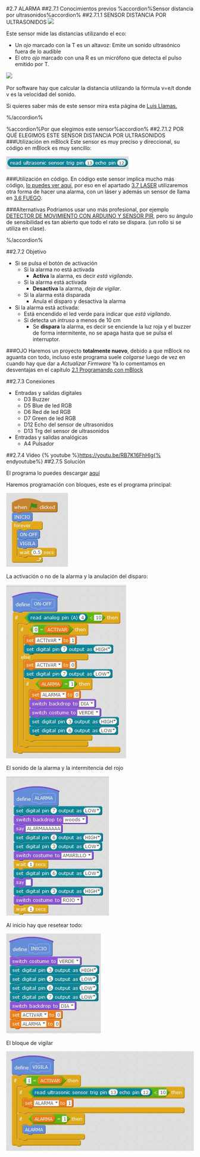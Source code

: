 #2.7 ALARMA
##2.7.1 Conocimientos previos
%accordion%Sensor distancia por ultrasonidos%accordion%
##2.7.1.1 SENSOR DISTANCIA POR ULTRASONIDOS
![](https://catedu.github.io/programa-arduino-mediante-codigo/img/Captura_de_pantalla_2015-04-01_a_las_22.48.19.png)

Este sensor mide las distancias utilizando el eco:

* Un *ojo* marcado con la T es un altavoz: Emite un sonido ultrasónico fuera de lo audible
* El otro *ojo* marcado con una R es un micrófono que detecta el pulso emitido por T.

![](http://aularagon.catedu.es/materialesaularagon2013/arduino/M1/sr04.jpg)

Por software hay que calcular la distancia utilizando la fórmula v=e/t donde v es la velocidad del sonido.

Si quieres saber más de este sensor mira esta página de [Luis Llamas.](https://www.luisllamas.es/medir-distancia-con-arduino-y-sensor-de-ultrasonidos-hc-sr04/)

%/accordion%


%accordion%Por que elegimos este sensor%accordion%
##2.7.1.2 POR QUÉ ELEGIMOS ESTE SENSOR DISTANCIA POR ULTRASONIDOS
###Utilización en mBlock
Este sensor es muy preciso y direccional, su código en mBlock es muy sencillo:

![](/assets/ordenultrasonico.jpg)

###Utilización en código.
En código este sensor implica mucho más código, [lo puedes ver aquí](https://catedu.github.io/programa-arduino-mediante-codigo/montaje_7_medicin_de_la_distancia.html), por eso en el apartado [3.7 LASER](/37-laser.md) utilizaremos otra forma de hacer una alarma, con un láser y además un sensor de llama en [3.6 FUEGO](/36-fuego.md).

###Alternativas
Podriamos usar uno más profesional, por ejemplo [DETECTOR DE MOVIMIENTO CON ARDUINO Y SENSOR PIR](https://www.luisllamas.es/detector-de-movimiento-con-arduino-y-sensor-pir/), pero su ángulo de sensibilidad es tan abierto que todo el rato se dispara. (un rollo si se utiliza en clase).

%/accordion%



##2.7.2 Objetivo

* Si se pulsa el botón de activación
    * Si la alarma no está activada
        * **Activa** la alarma, es decir *está vigilando*.
    * Si la alarma está activada
        * **Desactiva** la alarma, *deja de vigilar*.
    * Si la alarma está disparada
        * Anula el disparo y desactiva la alarma
* Si la alarma está activada:
    * Está encendido el led verde para indicar que *está vigilando*.
    * Si detecta un *intruso* a menos de 10 cm
        * Se **dispara** la alarma, es decir se enciende la luz roja y el buzzer de forma intermitente, no se apaga hasta que se pulsa el interruptor.
        

###OJO
Haremos un proyecto **totalmente nuevo**, debido a que mBlock no aguanta con todo, incluso este programa suele *colgarse* luego de vez en cuando hay que dar a *Actualizar Firmware*
Ya lo comentamos en desventajas en el capítulo [2.1 Programando con mBlock](/21-programacion-mblock.md)

##2.7.3 Conexiones

* Entradas y salidas digitales
    * D3 Buzzer
    * D5 Blue de led RGB
    * D6 Red de led RGB
    * D7 Green de led RGB
    * D12 Echo del sensor de ultrasonidos
    * D13 Trg del sensor de ultrasonidos
* Entradas y salidas analógicas
    * A4 Pulsador

##2.7.4 Video
{% youtube %}https://youtu.be/RB7K16FhHlg{% endyoutube%}
##2.7.5 Solución

El programa lo puedes descargar [aquí](https://drive.google.com/open?id=1bV5VehaV7vf1eMwBAjru-LZ0Wh9E75Wq)


Haremos programación con bloques, este es el programa principal:

![](/assets/alarma1.jpg)

La activación o no de la alarma y la anulación del disparo:

![](/assets/alarma2.jpg)

El sonido de la alarma y la intermitencia del rojo

![](/assets/alarma3.jpg)

Al inicio hay que resetear todo:

![](/assets/alarma4.jpg)

El bloque de vigilar

![](/assets/alarma5.jpg)
